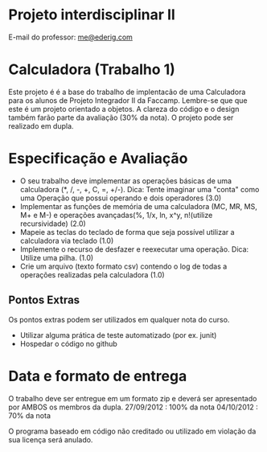 Projeto interdisciplinar II
===========================
E-mail do professor: me@ederig.com

Calculadora (Trabalho 1)
===========

Este projeto é é a base do trabalho de implentacão de uma Calculadora para os alunos de Projeto Integrador II da Faccamp.
Lembre-se que que este é um projeto orientado a objetos. A clareza do código e o design também farão parte da avaliação (30% da nota).
O projeto pode ser realizado em dupla.

Especificação e Avaliação
=========================
- O seu trabalho deve implementar as operações básicas de uma calculadora (*, /, -, +, C, =, +/-). Dica: Tente imaginar uma "conta" como uma Operação que possui operando e dois operadores (3.0)
- Implementar as funções de memória de uma calculadora (MC, MR, MS, M+ e M-) e operações avançadas(%, 1/x, ln,  x^y,  n!(utilize recursividade) (2.0)
- Mapeie as teclas do teclado de forma que seja possível utilizar a calculadora via teclado (1.0)                                                                         
- Implemente o recurso de desfazer e reexecutar uma operação. Dica: Utilize uma pilha. (1.0)
- Crie um arquivo (texto formato csv) contendo o log de todas a operações realizadas pela calculadora (1.0)

Pontos Extras
-------------
Os pontos extras podem ser utilizados em qualquer nota do curso.

- Utilizar alguma prática de teste automatizado (por ex. junit)
- Hospedar o código no github 
                                                        
Data e formato de entrega
=========================
O trabalho deve ser entregue em um formato zip e deverá ser apresentado por AMBOS os membros da dupla.
27/09/2012 : 100% da nota 
04/10/2012 : 70% da nota

O programa baseado em código não creditado ou utilizado em violação da sua licença será anulado.


           